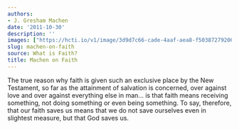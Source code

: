 ```yaml
---
authors:
- J. Gresham Machen
date: '2011-10-30'
description: ''
images: ["https://hcti.io/v1/image/3d9d7c66-cade-4aaf-aea8-f50387279206"]
slug: machen-on-faith
source: What is Faith?
title: Machen on Faith
---
```


The true reason why faith is given such an exclusive place by the New Testament, so far as the attainment of salvation is concerned, over against love and over against everything else in man... is that faith means receiving something, not doing something or even being something. To say, therefore, that our faith saves us means that we do not save ourselves even in slightest measure, but that God saves us.